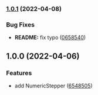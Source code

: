 ### [1.0.1](https://github.com/anatoliygatt/numeric-stepper/compare/v1.0.0...v1.0.1) (2022-04-08)

### Bug Fixes

- **README:** fix typo ([0658540](https://github.com/anatoliygatt/numeric-stepper/commit/0658540fb50e31a3264bc34929ee831b2541eb64))

## 1.0.0 (2022-04-06)

### Features

- add NumericStepper ([6548505](https://github.com/anatoliygatt/numeric-stepper/commit/6548505976eb533375526ad8bc3a68e0ae5c8f03))
